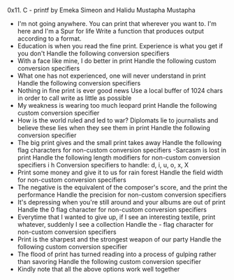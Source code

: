 0x11. C - printf by Emeka Simeon and Halidu Mustapha Mustapha

- I'm not going anywhere. You can print that wherever you want to. I'm here and I'm
 a Spur for life
Write a function that produces output according to a format.
- Education is when you read the fine print. Experience is what you get if you don't
Handle the following conversion specifiers
- With a face like mine, I do better in print
Handle the following custom conversion specifiers
- What one has not experienced, one will never understand in print
Handle the following conversion specifiers
- Nothing in fine print is ever good news
Use a local buffer of 1024 chars in order to call write as little as possible
- My weakness is wearing too much leopard print
Handle the following custom conversion specifier
- How is the world ruled and led to war? Diplomats lie to journalists and believe these lies when they see them in print
Handle the following conversion specifier
- The big print gives and the small print takes away
Handle the following flag characters for non-custom conversion specifiers
-Sarcasm is lost in print
Handle the following length modifiers for non-custom conversion specifiers
i
h
Conversion specifiers to handle: d, i, u, o, x, X
- Print some money and give it to us for rain forest
Handle the field width for non-custom conversion specifiers
- The negative is the equivalent of the composer's score, and the print the performance
Handle the precision for non-custom conversion specifiers
- It's depressing when you're still around and your albums are out of print
Handle the 0 flag character for non-custom conversion specifiers
- Everytime that I wanted to give up, if I see an interesting textile, print whatever, suddenly I see a collection
Handle the - flag character for non-custom conversion specifiers
- Print is the sharpest and the strongest weapon of our party
Handle the following custom conversion specifier
- The flood of print has turned reading into a process of gulping rather than savoring
Handle the following custom conversion specifier
- Kindly note that all the above options work well together

